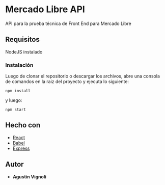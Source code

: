 # Mercado Libre API
API para la prueba técnica de Front End para Mercado Libre

## Requisitos

NodeJS instalado

### Instalación

Luego de clonar el repositorio o descargar los archivos, abre una consola de comandos en la raiz del proyecto y ejecuta lo siguiente:

```
npm install
```

y luego:

```
npm start
```

## Hecho con

* [React](https://reactjs.org/)
* [Babel](https://babeljs.io/)
* [Express](https://expressjs.com/)

## Autor

* **Agustin Vignoli**
